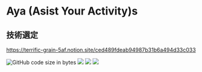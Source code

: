 # Aya (Asist Your Activity)s

## 技術選定

https://terrific-grain-5af.notion.site/ced489fdeab94987b31b6a494d33c033

![GitHub code size in bytes](https://img.shields.io/github/languages/code-size/okkun510/aya)
<img src="https://img.shields.io/badge/-React-555.svg?logo=react&style=flat">
<img src="https://img.shields.io/badge/-TypeScript-555.svg?logo=typescript&style=flat">
<img src="https://img.shields.io/badge/-Yarn-555.svg?logo=yarn&style=flat">

